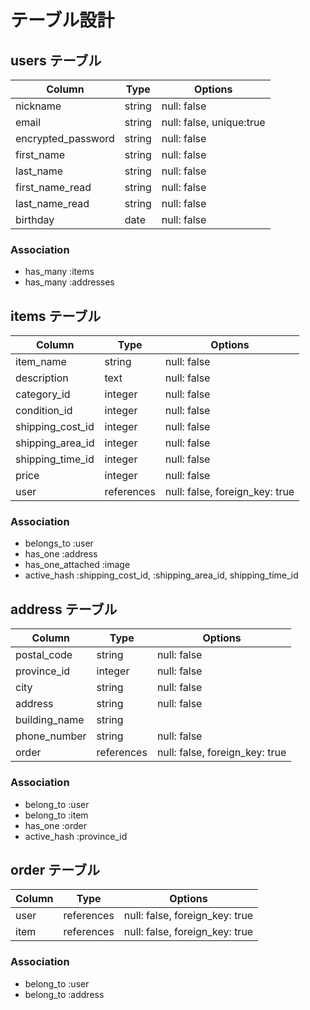 # テーブル設計

## users テーブル

| Column             | Type    | Options                  |
| --------------     | ------- | -----------              |
| nickname           | string  | null: false              |
| email              | string  | null: false, unique:true |
| encrypted_password | string  | null: false              |
| first_name         | string  | null: false              |
| last_name          | string  | null: false              |
| first_name_read    | string  | null: false              |
| last_name_read     | string  | null: false              |
| birthday           | date    | null: false              |


### Association

- has_many :items
- has_many :addresses

## items テーブル

| Column           | Type       | Options                        |
| --------------   | ------     | ------------------------------ |
| item_name        | string     | null: false                    |
| description      | text       | null: false                    |
| category_id      | integer    | null: false                    |
| condition_id     | integer    | null: false                    |
| shipping_cost_id | integer    | null: false                    |
| shipping_area_id | integer    | null: false                    |
| shipping_time_id | integer    | null: false                    |
| price            | integer    | null: false                    |
| user             | references | null: false, foreign_key: true |

### Association

- belongs_to :user
- has_one :address
- has_one_attached :image
- active_hash :shipping_cost_id, :shipping_area_id, shipping_time_id

## address テーブル

| Column                | Type       | Options                        |
| ----------------      | ---------- | ------------------------------ |
| postal_code           | string     | null: false                    |
| province_id           | integer    | null: false                    |
| city                  | string     | null: false                    |
| address               | string     | null: false                    |
| building_name         | string     |                                |
| phone_number          | string     | null: false                    |
| order                 | references | null: false, foreign_key: true |

### Association

- belong_to :user
- belong_to :item
- has_one :order
- active_hash :province_id


## order テーブル

| Column                | Type       | Options                        |
| ----------------      | ---------- | ------------------------------ |
| user                  | references | null: false, foreign_key: true |
| item                  | references | null: false, foreign_key: true |

### Association

- belong_to :user
- belong_to :address

